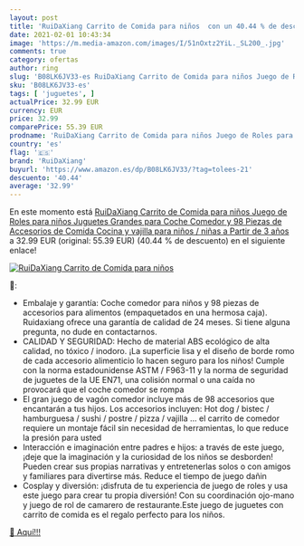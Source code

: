 ```yaml
---
layout: post
title: 'RuiDaXiang Carrito de Comida para niños  con un 40.44 % de descuento'
date: 2021-02-01 10:43:34
image: 'https://m.media-amazon.com/images/I/51nOxtz2YiL._SL200_.jpg'
comments: true
category: ofertas
author: ring
slug: 'B08LK6JV33-es RuiDaXiang Carrito de Comida para niños Juego de Roles...'
sku: 'B08LK6JV33-es'
tags: [ 'juguetes', ]
actualPrice: 32.99 EUR
currency: EUR
price: 32.99
comparePrice: 55.39 EUR
prodname: 'RuiDaXiang Carrito de Comida para niños Juego de Roles para niños  Juguetes Grandes para Coche Comedor y 98 Piezas de Accesorios de Comida  Cocina y vajilla  para niños / niñas a Partir de 3 años'
country: 'es'
flag: '🇪🇸'
brand: 'RuiDaXiang'
buyurl: 'https://www.amazon.es/dp/B08LK6JV33/?tag=tolees-21'
descuento: '40.44'
average: '32.99'
---
```


En este momento está [RuiDaXiang Carrito de Comida para niños Juego de Roles para niños  Juguetes Grandes para Coche Comedor y 98 Piezas de Accesorios de Comida  Cocina y vajilla  para niños / niñas a Partir de 3 años](https://www.amazon.es/dp/B08LK6JV33/?tag=tolees-21) a 32.99 EUR (original: 55.39 EUR) (40.44 %  de descuento) en el siguiente enlace!

[![RuiDaXiang Carrito de Comida para niños ](https://m.media-amazon.com/images/I/51nOxtz2YiL._SL200_.jpg)](https://www.amazon.es/dp/B08LK6JV33/?tag=tolees-21)

🔎:

- Embalaje y garantía: Coche comedor para niños y 98 piezas de accesorios para alimentos (empaquetados en una hermosa caja). Ruidaxiang ofrece una garantía de calidad de 24 meses. Si tiene alguna pregunta, no dude en contactarnos.
- CALIDAD Y SEGURIDAD: Hecho de material ABS ecológico de alta calidad, no tóxico / inodoro. ¡La superficie lisa y el diseño de borde romo de cada accesorio alimenticio lo hacen seguro para los niños! Cumple con la norma estadounidense ASTM / F963-11 y la norma de seguridad de juguetes de la UE EN71, una colisión normal o una caída no provocará que el coche comedor se rompa
- El gran juego de vagón comedor incluye más de 98 accesorios que encantarán a tus hijos. Los accesorios incluyen: Hot dog / bistec / hamburguesa / sushi / postre / pizza / vajilla ... el carrito de comedor requiere un montaje fácil sin necesidad de herramientas, lo que reduce la presión para usted
- Interacción e imaginación entre padres e hijos: a través de este juego, ¡deje que la imaginación y la curiosidad de los niños se desborden! Pueden crear sus propias narrativas y entretenerlas solos o con amigos y familiares para divertirse más. Reduce el tiempo de juego dañin
- Cosplay y diversión: ¡disfruta de tu experiencia de juego de roles y usa este juego para crear tu propia diversión! Con su coordinación ojo-mano y juego de rol de camarero de restaurante.Este juego de juguetes con carrito de comida es el regalo perfecto para los niños.

[🛒 Aquí!!!](https://www.amazon.es/dp/B08LK6JV33/?tag=tolees-21)
